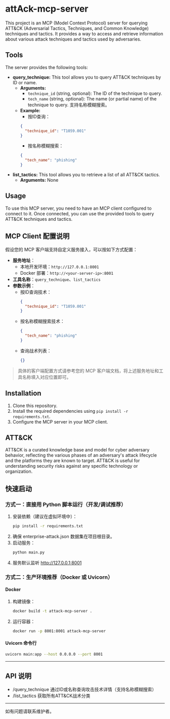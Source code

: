 # attAck-mcp-server

This project is an MCP (Model Context Protocol) server for querying ATT&CK (Adversarial Tactics, Techniques, and Common Knowledge) techniques and tactics. It provides a way to access and retrieve information about various attack techniques and tactics used by adversaries.

## Tools

The server provides the following tools:

*   **query\_technique:**  This tool allows you to query ATT&CK techniques by ID or name.
    *   **Arguments:**
        *   `technique_id` (string, optional): The ID of the technique to query.
        *   `tech_name` (string, optional): The name (or partial name) of the technique to query. 支持名称模糊搜索。
    *   **Example:**
        - 按ID查询：
        ```json
        {
          "technique_id": "T1059.001"
        }
        ```
        - 按名称模糊搜索：
        ```json
        {
          "tech_name": "phishing"
        }
        ```
*   **list\_tactics:** This tool allows you to retrieve a list of all ATT&CK tactics.
    *   **Arguments:** None

## Usage

To use this MCP server, you need to have an MCP client configured to connect to it. Once connected, you can use the provided tools to query ATT&CK techniques and tactics.

## MCP Client 配置说明

假设您的 MCP 客户端支持自定义服务接入，可以按如下方式配置：

- **服务地址**：
  - 本地开发环境：`http://127.0.0.1:8001`
  - Docker 部署：`http://<your-server-ip>:8001`
- **工具名称**：`query_technique`、`list_tactics`
- **参数示例**：
  - 按ID查询技术：
    ```json
    {
      "technique_id": "T1059.001"
    }
    ```
  - 按名称模糊搜索技术：
    ```json
    {
      "tech_name": "phishing"
    }
    ```
  - 查询战术列表：
    ```json
    {}
    ```

> 具体的客户端配置方式请参考您的 MCP 客户端文档，将上述服务地址和工具名称填入对应位置即可。

## Installation

1.  Clone this repository.
2.  Install the required dependencies using `pip install -r requirements.txt`.
3.  Configure the MCP server in your MCP client.

## ATT&CK

ATT&CK is a curated knowledge base and model for cyber adversary behavior, reflecting the various phases of an adversary's attack lifecycle and the platforms they are known to target. ATT&CK is useful for understanding security risks against any specific technology or organization.

## 快速启动

### 方式一：直接用 Python 脚本运行（开发/调试推荐）

1. 安装依赖（建议在虚拟环境中）：
   ```bash
   pip install -r requirements.txt
   ```
2. 确保 enterprise-attack.json 数据集在项目根目录。
3. 启动服务：
   ```bash
   python main.py
   ```
4. 服务默认监听 http://127.0.0.1:8001

### 方式二：生产环境推荐（Docker 或 Uvicorn）

#### Docker
1. 构建镜像：
   ```bash
   docker build -t attack-mcp-server .
   ```
2. 运行容器：
   ```bash
   docker run -p 8001:8001 attack-mcp-server
   ```

#### Uvicorn 命令行
   ```bash
   uvicorn main:app --host 0.0.0.0 --port 8001
   ```

---

## API 说明
- /query_technique 通过ID或名称查询攻击技术详情（支持名称模糊搜索）
- /list_tactics 获取所有ATT&CK战术分类

---

如有问题请联系维护者。
